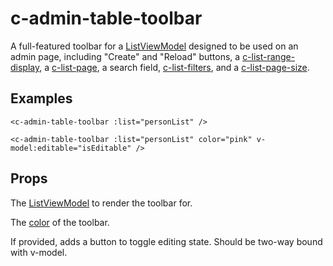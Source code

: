 # c-admin-table-toolbar

<!-- MARKER:summary -->
    
A full-featured toolbar for a [ListViewModel](/stacks/vue/layers/viewmodels.md) designed to be used on an admin page, including "Create" and "Reload" buttons, a [c-list-range-display](/stacks/vue/coalesce-vue-vuetify/components/c-list-range-display.md), a [c-list-page](/stacks/vue/coalesce-vue-vuetify/components/c-list-page.md), a search field, [c-list-filters](/stacks/vue/coalesce-vue-vuetify/components/c-list-filters.md), and a [c-list-page-size](/stacks/vue/coalesce-vue-vuetify/components/c-list-page-size.md).

<!-- MARKER:summary-end -->

## Examples

``` vue-html
<c-admin-table-toolbar :list="personList" />
```

``` vue-html
<c-admin-table-toolbar :list="personList" color="pink" v-model:editable="isEditable" />
```

## Props

<Prop def="list: ListViewModel" lang="ts" />

The [ListViewModel](/stacks/vue/layers/viewmodels.md) to render the toolbar for.

<Prop def="color: string = 'primary'" lang="ts" />

The [color](https://vuetifyjs.com/en/styles/colors/) of the toolbar.

<Prop def="editable?: boolean" lang="ts" />
<Prop def="'update:editable'?: (boolean: $event) => void" lang="ts" />

If provided, adds a button to toggle editing state. Should be two-way bound with v-model.



